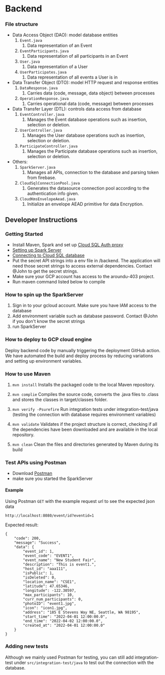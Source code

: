 # Backend

### File structure

- Data Access Object (DAO): model database entities
    1. `Event.java`
        1. Data representation of an Event
    2. `EventParticipants.java`
        1. Data representation of all participants in an Event
    3. `User.java`
        1. Data representation of a User
    4. `UserParticipates.java`
        1. Data representation of all events a User is in
- Data Transfer Object (DTO): model HTTP request and response entities
    1. `DataResponse.java`
        1. Carries data (code, message, data object) between processes
    2. `OperationResponse.java`
        1. Carries operational data (code, message) between processes
- Data Transfer Layer (DTL): controls data access from database
    1. `EventController.java`
        1. Manages the Event database operations such as insertion, selection or deletion.
    2. `UserController.java`
        1. Manages the User database operations such as insertion, selection or deletion.
    3. `ParticipateController.java`
        1. Manages the Participate database operations such as insertion, selection or deletion.
- Others:
    1. `SparkServer.java`
        1. Manages all APIs, connection to the database and parsing token from firebase.
    2. `CloudSqlConnectionPool.java`
        1. Generates the datasource connection pool according to the authentication info given.
    3. `CloudKmsEnvelopeAead.java`
        1. Initialize an envelope AEAD primitive for data Encryption.

## Developer Instructions

### Getting Started

- Install Maven, Spark and set
  up [Cloud SQL Auth proxy](https://cloud.google.com/sql/docs/mysql/connect-instance-auth-proxy)
- [Setting up Spark Server](https://sparkjava.com/documentation#getting-started)
- [Connecting to Cloud SQL database](https://github.com/GoogleCloudPlatform/java-docs-samples/blob/main/cloud-sql/mysql/servlet/README.md)
- Put the secret API strings into a env file in /backend. The application will need those secret strings to access
  external dependencies. Contact @John to get the secret strings.
- Make sure your GCP account has access to the aroundu-403 project.
- Run maven command listed below to compile

### How to spin up the SparkServer

1. Sign in to your gcloud account. Make sure you have IAM access to the database
2. Add environment variable such as database password. Contact @John if you don't know the secret strings
3. run SparkServer

### How to deploy to GCP cloud engine

Deploy backend code by manually triggering the deployment GitHub action. We have automated the build and deploy process
by reducing variations and setting up environment variables.

### How to use Maven

1. `mvn install`
   Installs the packaged code to the local Maven repository.

2. `mvn complie`
   Compiles the source code, converts the .java files to .class and stores the classes in target/classes folder.

3. `mvn verify -Psurefire`
   Run integration tests under integration-test/java (testing the connection with database requires environment
   variables)

4. `mvn validate`
   Validates if the project structure is correct, checking if all the dependencies have been downloaded and are
   available in the local repository.

5. `mvn clean`
   Clean the files and directories generated by Maven during its build

### Test APIs using Postman

- Download [Postman](https://www.postman.com)
- make sure you started the SparkServer

#### Example

Using Postman `GET` with the example request url to see the expected json data

```
http://localhost:8080/event/id?eventid=1
```

Expected result:

```
{
    "code": 200,
    "message": "Success",
    "data": {
        "event_id": 1,
        "event_code": "EVENT1",
        "event_name": "New Student Fair",
        "description": "This is event1.",
        "host_id": "aaa111",
        "isPublic": 1,
        "isDeleted": 0,
        "location_name": "CSE1",
        "latitude": 47.65346,
        "longitude": -122.30597,
        "max_participants": 10,
        "curr_num_participants": 0,
        "photoID": "event1.jpg",
        "icon": "icon1.jpg",
        "address": "185 E Stevens Way NE, Seattle, WA 98195",
        "start_time": "2022-04-01 12:00:00.0",
        "end_time": "2022-04-02 12:00:00.0",
        "created_at": "2022-04-01 12:00:00.0"
    }
}
```

### Adding new tests

Although we mainly used Postman for testing, you can still add integration-test under `src/integration-test/java` to
test out the connection with the database.